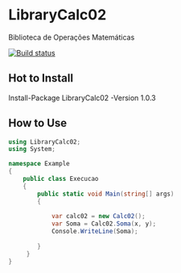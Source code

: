 # LibraryCalc02
Biblioteca de Operações Matemáticas

[![Build status](https://ci.appveyor.com/api/projects/status/9si4xhkcfoucnw6l/branch/master?svg=true)](https://ci.appveyor.com/project/Thijapones/librarycalc02/branch/master)

## Hot to Install
Install-Package LibraryCalc02 -Version 1.0.3

## How to Use

```CS
using LibraryCalc02;
using System;

namespace Example
{
    public class Execucao
    {
        public static void Main(string[] args)
        {
            
            var calc02 = new Calc02();
            var Soma = Calc02.Soma(x, y);
            Console.WriteLine(Soma);
            
        }
     }
}
```
